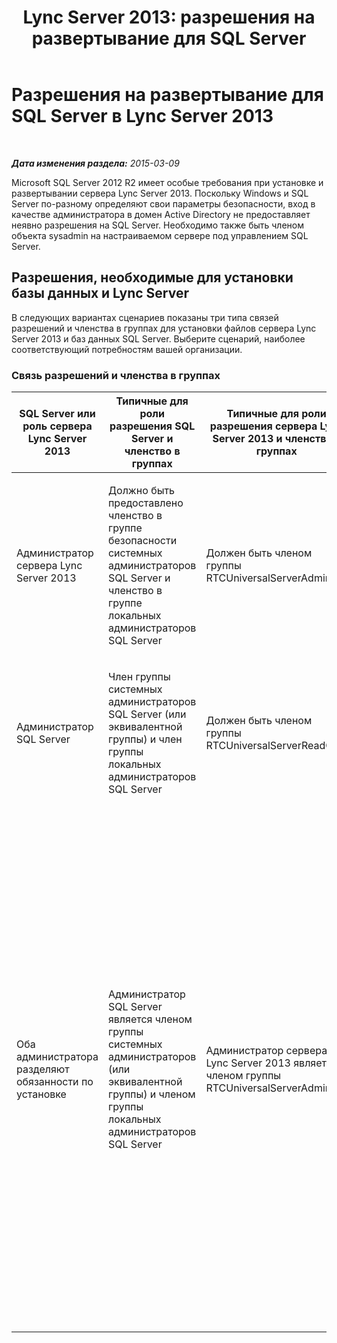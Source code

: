 ﻿---
title: 'Lync Server 2013: разрешения на развертывание для SQL Server'
TOCTitle: Разрешения на развертывание для SQL Server
ms:assetid: 56ea0c02-bcf5-4d45-aa13-570531c29074
ms:mtpsurl: https://technet.microsoft.com/ru-ru/library/Gg398375(v=OCS.15)
ms:contentKeyID: 49309817
ms.date: 05/19/2016
mtps_version: v=OCS.15
ms.translationtype: HT
---

# Разрешения на развертывание для SQL Server в Lync Server 2013

 

_**Дата изменения раздела:** 2015-03-09_

Microsoft SQL Server 2012 R2 имеет особые требования при установке и развертывании сервера Lync Server 2013. Поскольку Windows и SQL Server по-разному определяют свои параметры безопасности, вход в качестве администратора в домен Active Directory не предоставляет неявно разрешения на SQL Server. Необходимо также быть членом объекта sysadmin на настраиваемом сервере под управлением SQL Server.

## Разрешения, необходимые для установки базы данных и Lync Server

В следующих вариантах сценариев показаны три типа связей разрешений и членства в группах для установки файлов сервера Lync Server 2013 и баз данных SQL Server. Выберите сценарий, наиболее соответствующий потребностям вашей организации.

### Связь разрешений и членства в группах

<table>
<colgroup>
<col style="width: 25%" />
<col style="width: 25%" />
<col style="width: 25%" />
<col style="width: 25%" />
</colgroup>
<thead>
<tr class="header">
<th>SQL Server или роль сервера Lync Server 2013</th>
<th>Типичные для роли разрешения SQL Server и членство в группах</th>
<th>Типичные для роли разрешения сервера Lync Server 2013 и членство в группах</th>
<th>Результат разрешений</th>
</tr>
</thead>
<tbody>
<tr class="odd">
<td><p>Администратор сервера Lync Server 2013</p></td>
<td><p>Должно быть предоставлено членство в группе безопасности системных администраторов SQL Server и членство в группе локальных администраторов SQL Server</p></td>
<td><p>Должен быть членом группы RTCUniversalServerAdmins</p></td>
<td><p>Администратор сервера Lync Server 2013 имеет соответствующие разрешения для установки как сервера Lync Server 2013, так и баз данных SQL Server.</p></td>
</tr>
<tr class="even">
<td><p>Администратор SQL Server</p></td>
<td><p>Член группы системных администраторов SQL Server (или эквивалентной группы) и член группы локальных администраторов SQL Server</p></td>
<td><p>Должен быть членом группы RTCUniversalServerReadOnly</p></td>
<td><p>Администратор SQL Server имеет соответствующие разрешения на установку как сервера Lync Server 2013, так и баз данных SQL Server.</p></td>
</tr>
<tr class="odd">
<td><p>Оба администратора разделяют обязанности по установке</p></td>
<td><p>Администратор SQL Server является членом группы системных администраторов (или эквивалентной группы) и членом группы локальных администраторов SQL Server</p></td>
<td><p>Администратор сервера Lync Server 2013 является членом группы RTCUniversalServerAdmins</p></td>
<td><p>Администратор сервера Lync Server 2013 может устанавливать сервер Lync Server 2013, но не может устанавливать базы данных. Администратор SQL Server использует командлеты командной консоли Командная консоль Lync Server и командной консоли Windows PowerShell, предоставленные администратором сервера Lync Server 2013, для установки баз данных. Командная консоль командная консоль Lync Server 2013, используемая администратором SQL Server, устанавливается на сервере переднего плана. Это устраняет необходимость установки средств администрирования сервера Lync Server 2013 на сервере под управлением SQL Server.</p></td>
</tr>
</tbody>
</table>

